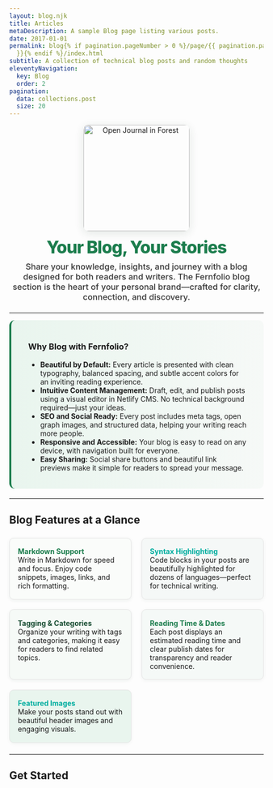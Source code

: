 ```yaml
---
layout: blog.njk
title: Articles
metaDescription: A sample Blog page listing various posts.
date: 2017-01-01
permalink: blog{% if pagination.pageNumber > 0 %}/page/{{ pagination.pageNumber
  }}{% endif %}/index.html
subtitle: A collection of technical blog posts and random thoughts
eleventyNavigation:
  key: Blog
  order: 2
pagination:
  data: collections.post
  size: 20
---
```

<!--
  Fernfolio Blog Section – Human-Centered, Professional, and Visually Styled
  Author: Tyler M. Roderick
  Project: Fernfolio (11ty + Netlify CMS)
  Description: Explore how the Fernfolio blog section is crafted for discoverability, sharing, and storytelling, empowering creators and readers alike.
  Keywords: Blog, Eleventy, Writing, Netlify CMS, Content, SEO, Accessibility, Storytelling, Portfolio Theme
-->

<div align="center" style="margin-bottom:1.3rem;">

<img src="https://images.unsplash.com/photo-1464983953574-0892a716854b?auto=format&fit=crop&w=800&q=80" alt="Open Journal in Forest" width="210" style="border-radius: 10px; box-shadow: 0 4px 18px rgba(33,63,42,0.12); margin-bottom: 0.7rem;" />

<h2 style="font-size:2.1rem; font-weight:800; margin:0 0 0.5rem 0; letter-spacing:-1px; color:#1c7d4d;">
  Your Blog, Your Stories
</h2>
<p style="font-size:1.03rem; color:#333; font-weight:500; max-width:520px; margin:0 auto;">
  Share your knowledge, insights, and journey with a blog designed for both readers and writers. The Fernfolio blog section is the heart of your personal brand—crafted for clarity, connection, and discovery.
</p>

</div>

- - -

<div style="background: linear-gradient(90deg, #e9f5ee 0%, #f6f9f7 100%); border-left: 4px solid #1c7d4d; padding: 1.2rem 2.1rem; border-radius: 11px; margin-bottom: 1.2rem;">

### Why Blog with Fernfolio?

* **Beautiful by Default:** Every article is presented with clean typography, balanced spacing, and subtle accent colors for an inviting reading experience.
* **Intuitive Content Management:** Draft, edit, and publish posts using a visual editor in Netlify CMS. No technical background required—just your ideas.
* **SEO and Social Ready:** Every post includes meta tags, open graph images, and structured data, helping your writing reach more people.
* **Responsive and Accessible:** Your blog is easy to read on any device, with navigation built for everyone.
* **Easy Sharing:** Social share buttons and beautiful link previews make it simple for readers to spread your message.

</div>

- - -

## Blog Features at a Glance

<div style="display:grid; grid-template-columns:repeat(auto-fit, minmax(210px,1fr)); gap:1.2rem; margin:1.4rem 0;">

<div style="background:#fafcfa;border:1.2px solid #e5e5e5;border-radius:9px;padding:1.1rem 1rem;box-shadow:0 2px 7px rgba(27,70,43,0.07);">
  <strong style="color:#1c7d4d;">Markdown Support</strong><br>
  Write in Markdown for speed and focus. Enjoy code snippets, images, links, and rich formatting.
</div>
<div style="background:#f5f8f7;border:1.2px solid #e5e5e5;border-radius:9px;padding:1.1rem 1rem;box-shadow:0 2px 7px rgba(27,70,43,0.06);">
  <strong style="color:#00ad9f;">Syntax Highlighting</strong><br>
  Code blocks in your posts are beautifully highlighted for dozens of languages—perfect for technical writing.
</div>
<div style="background:#f6faf7;border:1.2px solid #e5e5e5;border-radius:9px;padding:1.1rem 1rem;box-shadow:0 2px 7px rgba(27,70,43,0.07);">
  <strong style="color:#194d33;">Tagging & Categories</strong><br>
  Organize your writing with tags and categories, making it easy for readers to find related topics.
</div>
<div style="background:#f5f9f7;border:1.2px solid #e5e5e5;border-radius:9px;padding:1.1rem 1rem;box-shadow:0 2px 7px rgba(27,70,43,0.06);">
  <strong style="color:#1c7d4d;">Reading Time & Dates</strong><br>
  Each post displays an estimated reading time and clear publish dates for transparency and reader convenience.
</div>
<div style="background:#e9f5ee;border:1.2px solid #e5e5e5;border-radius:9px;padding:1.1rem 1rem;box-shadow:0 2px 7px rgba(27,70,43,0.05);">
  <strong style="color:#00ad9f;">Featured Images</strong><br>
  Make your posts stand out with beautiful header images and engaging visuals.
</div>
</div>

- - -

## Get Started